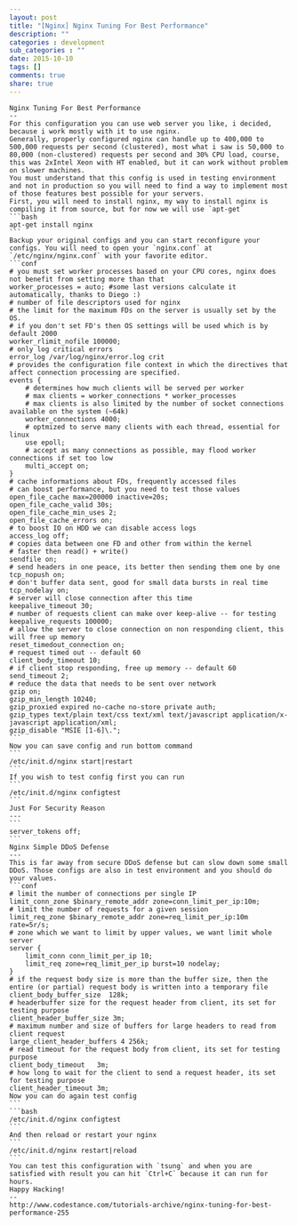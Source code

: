 ```yaml
---
layout: post
title: "[Nginx] Nginx Tuning For Best Performance"
description: ""
categories : development
sub_categories : ""
date: 2015-10-10
tags: []
comments: true
share: true
---
```



    Nginx Tuning For Best Performance
    --
    For this configuration you can use web server you like, i decided, because i work mostly with it to use nginx.
    Generally, properly configured nginx can handle up to 400,000 to 500,000 requests per second (clustered), most what i saw is 50,000 to 80,000 (non-clustered) requests per second and 30% CPU load, course, this was 2xIntel Xeon with HT enabled, but it can work without problem on slower machines.
    You must understand that this config is used in testing environment and not in production so you will need to find a way to implement most of those features best possible for your servers.
    First, you will need to install nginx, my way to install nginx is compiling it from source, but for now we will use `apt-get`
    ```bash
    apt-get install nginx
    ```
    Backup your original configs and you can start reconfigure your configs. You will need to open your `nginx.conf` at `/etc/nginx/nginx.conf` with your favorite editor.
    ```conf
    # you must set worker processes based on your CPU cores, nginx does not benefit from setting more than that
    worker_processes = auto; #some last versions calculate it automatically, thanks to Diego :)
    # number of file descriptors used for nginx
    # the limit for the maximum FDs on the server is usually set by the OS.
    # if you don't set FD's then OS settings will be used which is by default 2000
    worker_rlimit_nofile 100000;
    # only log critical errors
    error_log /var/log/nginx/error.log crit
    # provides the configuration file context in which the directives that affect connection processing are specified.
    events {
        # determines how much clients will be served per worker
        # max clients = worker_connections * worker_processes
        # max clients is also limited by the number of socket connections available on the system (~64k)
        worker_connections 4000;
        # optmized to serve many clients with each thread, essential for linux
        use epoll;
        # accept as many connections as possible, may flood worker connections if set too low
        multi_accept on;
    }
    # cache informations about FDs, frequently accessed files
    # can boost performance, but you need to test those values
    open_file_cache max=200000 inactive=20s; 
    open_file_cache_valid 30s; 
    open_file_cache_min_uses 2;
    open_file_cache_errors on;
    # to boost IO on HDD we can disable access logs
    access_log off;
    # copies data between one FD and other from within the kernel
    # faster then read() + write()
    sendfile on;
    # send headers in one peace, its better then sending them one by one 
    tcp_nopush on;
    # don't buffer data sent, good for small data bursts in real time
    tcp_nodelay on;
    # server will close connection after this time
    keepalive_timeout 30;
    # number of requests client can make over keep-alive -- for testing
    keepalive_requests 100000;
    # allow the server to close connection on non responding client, this will free up memory
    reset_timedout_connection on;
    # request timed out -- default 60
    client_body_timeout 10;
    # if client stop responding, free up memory -- default 60
    send_timeout 2;
    # reduce the data that needs to be sent over network
    gzip on;
    gzip_min_length 10240;
    gzip_proxied expired no-cache no-store private auth;
    gzip_types text/plain text/css text/xml text/javascript application/x-javascript application/xml;
    gzip_disable "MSIE [1-6]\.";
    ```
    Now you can save config and run bottom command
    ```
    /etc/init.d/nginx start|restart
    ```
    If you wish to test config first you can run
    ```
    /etc/init.d/nginx configtest
    ```
    Just For Security Reason
    ---
    ```
    server_tokens off;
    ```
    Nginx Simple DDoS Defense
    ---
    This is far away from secure DDoS defense but can slow down some small DDoS. Those configs are also in test environment and you should do your values.
    ```conf
    # limit the number of connections per single IP
    limit_conn_zone $binary_remote_addr zone=conn_limit_per_ip:10m;
    # limit the number of requests for a given session
    limit_req_zone $binary_remote_addr zone=req_limit_per_ip:10m rate=5r/s;
    # zone which we want to limit by upper values, we want limit whole server
    server {
        limit_conn conn_limit_per_ip 10;
        limit_req zone=req_limit_per_ip burst=10 nodelay;
    }
    # if the request body size is more than the buffer size, then the entire (or partial) request body is written into a temporary file
    client_body_buffer_size  128k;
    # headerbuffer size for the request header from client, its set for testing purpose
    client_header_buffer_size 3m;
    # maximum number and size of buffers for large headers to read from client request
    large_client_header_buffers 4 256k;
    # read timeout for the request body from client, its set for testing purpose
    client_body_timeout   3m;
    # how long to wait for the client to send a request header, its set for testing purpose
    client_header_timeout 3m;
    Now you can do again test config
    ```
    ```bash
    /etc/init.d/nginx configtest
    ```
    And then reload or restart your nginx
    ```
    /etc/init.d/nginx restart|reload
    ```
    You can test this configuration with `tsung` and when you are satisfied with result you can hit `Ctrl+C` because it can run for hours.
    Happy Hacking!
    --
    http://www.codestance.com/tutorials-archive/nginx-tuning-for-best-performance-255

  

